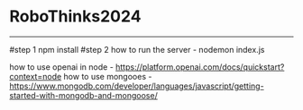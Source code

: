 # RoboThinks2024

-----------

#step 1
    npm install
#step 2
    how to run the server - nodemon index.js

how to use openai in node - https://platform.openai.com/docs/quickstart?context=node
how to use mongooes - https://www.mongodb.com/developer/languages/javascript/getting-started-with-mongodb-and-mongoose/